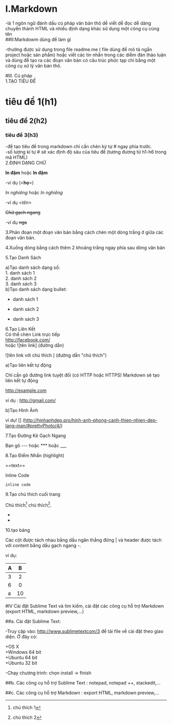 # I.Markdown  

-là 1 ngôn ngữ đánh dấu cú pháp văn bản thô dễ viết dễ đọc dễ dàng chuyển thành HTML và nhiều định dạng khác sử dụng một công cụ cùng tên  
##II:Markdowm dùng để làm gì 

-thường được sử dụng trong file readme.me ( file dùng để mô tả ngắn project hoặc sản phẩm) hoặc viết các tin nhắn trong các diễm đàn thảo luận và dùng để tạo ra các đoạn văn bản có câu trúc phức tạp chỉ bằng một công cụ xử lý văn bản thô.

#III. Cú pháp  
 1.TẠO TIÊU ĐỀ   

   # tiêu đề 1(h1)  
   ## tiêu đề 2(h2)    
   ### tiêu đề 3(h3)     

 -để tạo tiêu đề trong markdown chỉ cần chèn ký tự # ngay phía trước.   
 -số lượng kí tự # sẽ xác định độ sâu của tiêu đề (tương đương từ h1-h6 trong mã HTML)  
 2.ĐỊNH DẠNG CHỮ  
 
  **In đậm** hoặc __In đậm__      
  
  -ví dụ (<**họ**>)   
  
 *In nghiêng* hoặc _In nghiêng_   
 
 -ví dụ <*tên*>   
 
~~Chữ gạch ngang~~    

-ví dụ ~~nga~~   

 3.Phân đoạn một đoạn văn bản bằng cách chèn một dòng trắng ở giữa các đoạn văn bản.  
  
 4.Xuống dòng bằng cách thêm 2 khoảng trắng ngay phía sau dòng văn bản  
  
  
 5.Tạo Danh Sách   
  
  a)Tạo danh sách dạng số:      
       1. danh sách 1   
       2. danh sách 2   
       3. danh sách 3         
  b)Tạo danh sách dạng bullet:
  
   - danh sách 1  
   
   - danh sách 2  
   
   - danh sách 3   
   
 6.Tạo Liên Kết  
Có thể chèn Link trực tiếp  
 http://facebook.com/  
 hoặc ![tên link] (đường dẫn)

![tên link với chú thích ] (đường dẫn "chú thích")     

 a)Tạo liên kết tự động   
 
 Chỉ cần gõ đường link tuyệt đối (có HTTP hoặc HTTPS) Markdown sẽ tạo liên kết tự động   
 
  http://example.com  
  
ví dụ :  http://gmail.com/
  
 b)Tạo Hình Ảnh  

 
ví dụ! [] (http://hinhanhdep.pro/hinh-anh-phong-canh-thien-nhien-dep-lang-man/#prettyPhoto/4/)

7.Tạo Đường Kẻ Gạch Ngang    

Bạn gõ --- hoặc *** hoặc ___   

8.Tạo Điểm Nhấn (highlight)   

==text==  

Inline Code   

`inline code`   

9.Tạo chú thích cuối trang  

Chú thích[^1] chú thích[^2].   

- [^1]: chú thích 1   

- [^2]: chú thích 2  

10.tạo bảng   

Các cột được tách nhau bằng dấu ngăn thẳng đứng | và header được tách với content bằng dấu gạch ngang -.  

ví dụ:   

|       A       |      B        | 
| ------------- |:-------------:|
|    3          |        2      |  
|     6         |        0      |  
|    a          | 10            |    

#IV Cài đặt Sublime Text và tìm kiếm, cài đặt các công cụ hỗ trợ Markdown (export HTML, markdown preview,...)  

##a. Cài đặt Sublime Text:  

-Truy cập vào: http://www.sublimetextcom/3 để tải file về cài đặt theo giao diện. Ở đây có:  

   +OS X  
   +Windows 64 bit  
   +Ubuntu 64 bit  
   +Ubuntu 32 bit  
   
-Chạy chương trình: chọn install -> finish  

##b. Các công cụ hỗ trợ Sublime Text : notepad, notepad ++, stackedit,...  

##c. Các công cụ hỗ trợ Markdown : export HTML, markdown preview,...  
